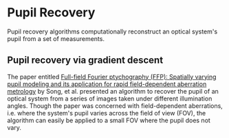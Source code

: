 # Pupil Recovery

Pupil recovery algorithms computationally reconstruct an optical system's pupil from a set of measurements.

## Pupil recovery via gradient descent

The paper entitled [Full-field Fourier ptychography (FFP): Spatially varying pupil modeling and its application for rapid field-dependent aberration metrology](https://pubs.aip.org/aip/app/article/4/5/050802/1024434/Full-field-Fourier-ptychography-FFP-Spatially) by Song, et al. presented an algorithm to recover the pupil of an optical system from a series of images taken under different illumination angles. Though the paper was concerned with field-dependent aberrations, i.e. where the system's pupil varies across the field of view (FOV), the algorithm can easily be applied to a small FOV where the pupil does not vary.
